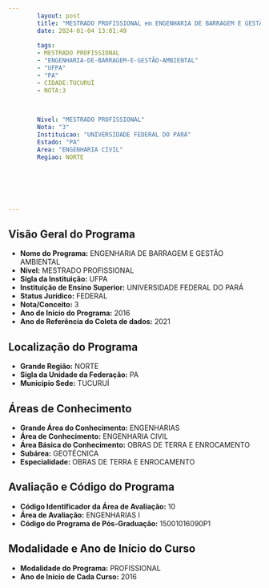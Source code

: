 ```yaml
---
        layout: post
        title: "MESTRADO PROFISSIONAL em ENGENHARIA DE BARRAGEM E GESTÃO AMBIENTAL na UFPA  "
        date: 2024-01-04 13:01:49
     
        tags:
        - MESTRADO PROFISSIONAL
        - "ENGENHARIA-DE-BARRAGEM-E-GESTÃO-AMBIENTAL"
        - "UFPA"
        - "PA"
        - CIDADE:TUCURUÍ
        - NOTA:3
        
       

        Nivel: "MESTRADO PROFISSIONAL"
        Nota: "3"
        Instituicao: "UNIVERSIDADE FEDERAL DO PARÁ"
        Estado: "PA"
        Area: "ENGENHARIA CIVIL"
        Regiao: NORTE
        
        
        
        
        
        
---
```

## Visão Geral do Programa
- **Nome do Programa:** ENGENHARIA DE BARRAGEM E GESTÃO AMBIENTAL
- **Nível:** MESTRADO PROFISSIONAL
- **Sigla da Instituição:** UFPA
- **Instituição de Ensino Superior:** UNIVERSIDADE FEDERAL DO PARÁ
- **Status Jurídico:** FEDERAL
- **Nota/Conceito:** 3
- **Ano de Início do Programa:** 2016
- **Ano de Referência do Coleta de dados:** 2021

## Localização do Programa
- **Grande Região:** NORTE
- **Sigla da Unidade da Federação:** PA
- **Município Sede:** TUCURUÍ

## Áreas de Conhecimento
- **Grande Área do Conhecimento:** ENGENHARIAS
- **Área de Conhecimento:** ENGENHARIA CIVIL
- **Área Básica do Conhecimento:** OBRAS DE TERRA E ENROCAMENTO
- **Subárea:** GEOTÉCNICA
- **Especialidade:** OBRAS DE TERRA E ENROCAMENTO

## Avaliação e Código do Programa
- **Código Identificador da Área de Avaliação:** 10
- **Área de Avaliação:** ENGENHARIAS I
- **Código do Programa de Pós-Graduação:** 15001016090P1


## Modalidade e Ano de Início do Curso
- **Modalidade do Programa:** PROFISSIONAL
- **Ano de Início de Cada Curso:** 2016

